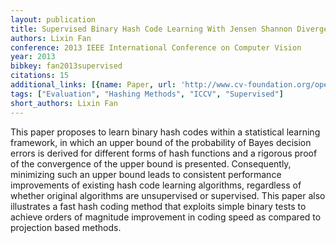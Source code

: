 ```yaml
---
layout: publication
title: Supervised Binary Hash Code Learning With Jensen Shannon Divergence
authors: Lixin Fan
conference: 2013 IEEE International Conference on Computer Vision
year: 2013
bibkey: fan2013supervised
citations: 15
additional_links: [{name: Paper, url: 'http://www.cv-foundation.org/openaccess/content_iccv_2013/papers/Fan_Supervised_Binary_Hash_2013_ICCV_paper.pdf'}]
tags: ["Evaluation", "Hashing Methods", "ICCV", "Supervised"]
short_authors: Lixin Fan
---
```

This paper proposes to learn binary hash codes within
a statistical learning framework, in which an upper bound
of the probability of Bayes decision errors is derived for
different forms of hash functions and a rigorous proof of
the convergence of the upper bound is presented. Consequently, minimizing such an upper bound leads to consistent
performance improvements of existing hash code learning
algorithms, regardless of whether original algorithms are
unsupervised or supervised. This paper also illustrates a
fast hash coding method that exploits simple binary tests to
achieve orders of magnitude improvement in coding speed
as compared to projection based methods.